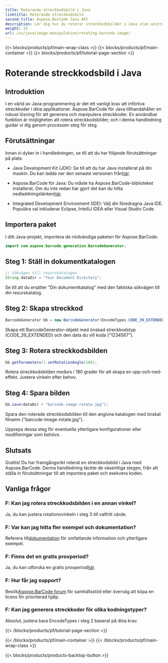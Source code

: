 ```yaml
---
title: Roterande streckkodsbild i Java
linktitle: Roterande streckkodsbild
second_title: Aspose.BarCode Java API
description: Lär dig hur du roterar streckkodsbilder i Java utan ansträngning med Aspose.BarCode. En omfattande steg-för-steg-guide för Java-utvecklare.
weight: 15
url: /sv/java/image-manipulation/rotating-barcode-image/
---
```


{{< blocks/products/pf/main-wrap-class >}}
{{< blocks/products/pf/main-container >}}
{{< blocks/products/pf/tutorial-page-section >}}

# Roterande streckkodsbild i Java


## Introduktion

I en värld av Java-programmering är det ett vanligt krav att införliva streckkoder i dina applikationer. Aspose.BarCode för Java tillhandahåller en robust lösning för att generera och manipulera streckkoder. En användbar funktion är möjligheten att rotera streckkodsbilder, och i denna handledning guidar vi dig genom processen steg för steg.

## Förutsättningar

Innan vi dyker in i handledningen, se till att du har följande förutsättningar på plats:

-  Java Development Kit (JDK): Se till att du har Java installerat på din maskin. Du kan ladda ner den senaste versionen från[här](https://www.oracle.com/java/technologies/javase-downloads.html).

- Aspose.BarCode för Java: Du måste ha Aspose.BarCode-biblioteket installerat. Om du inte redan har gjort det kan du hitta nedladdningslänken[här](https://releases.aspose.com/barcode/java/).

- Integrated Development Environment (IDE): Välj din föredragna Java IDE. Populära val inkluderar Eclipse, IntelliJ IDEA eller Visual Studio Code.

## Importera paket

I ditt Java-projekt, importera de nödvändiga paketen för Aspose.BarCode:

```java
import com.aspose.barcode.generation.BarcodeGenerator;
```

## Steg 1: Ställ in dokumentkatalogen

```java
// Sökvägen till resurskatalogen.
String dataDir = "Your Document Directory";
```

Se till att du ersätter "Din dokumentkatalog" med den faktiska sökvägen till din resurskatalog.

## Steg 2: Skapa streckkod

```java
BarcodeGenerator bb = new BarcodeGenerator(EncodeTypes.CODE_39_EXTENDED, "1234567");
```

Skapa ett BarcodeGenerator-objekt med önskad streckkodstyp (CODE_39_EXTENDED) och den data du vill koda ("1234567").

## Steg 3: Rotera streckkodsbilden

```java
bb.getParameters().setRotationAngle(180);
```

Rotera streckkodsbilden medurs i 180 grader för att skapa en upp-och-ned-effekt. Justera vinkeln efter behov.

## Steg 4: Spara bilden

```java
bb.save(dataDir + "barcode-image-rotate.jpg");
```

Spara den roterade streckkodsbilden till den angivna katalogen med önskat filnamn ("barcode-image-rotate.jpg").

Upprepa dessa steg för eventuella ytterligare konfigurationer eller modifieringar som behövs.

## Slutsats

Grattis! Du har framgångsrikt roterat en streckkodsbild i Java med Aspose.BarCode. Denna handledning täckte de väsentliga stegen, från att ställa in förutsättningar till att importera paket och exekvera koden.

## Vanliga frågor

### F: Kan jag rotera streckkodsbilden i en annan vinkel?
Ja, du kan justera rotationsvinkeln i steg 3 till valfritt värde.

### F: Var kan jag hitta fler exempel och dokumentation?
 Referera till[dokumentation](https://reference.aspose.com/barcode/java/) för omfattande information och ytterligare exempel.

### F: Finns det en gratis provperiod?
 Ja, du kan utforska en gratis provperiod[här](https://releases.aspose.com/).

### F: Hur får jag support?
 Besök[Aspose.BarCode forum](https://forum.aspose.com/c/barcode/13) för samhällsstöd eller överväg att köpa en licens för prioriterad hjälp.

### F: Kan jag generera streckkoder för olika kodningstyper?
Absolut, justera bara EncodeTypes i steg 2 baserat på dina krav.

{{< /blocks/products/pf/tutorial-page-section >}}

{{< /blocks/products/pf/main-container >}}
{{< /blocks/products/pf/main-wrap-class >}}

{{< blocks/products/products-backtop-button >}}
